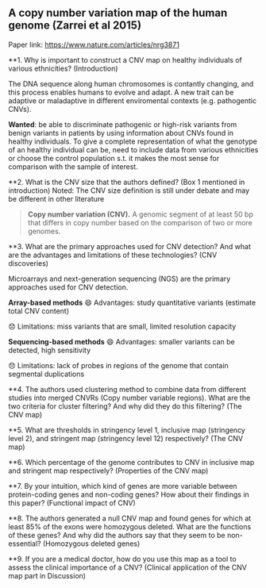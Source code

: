 ##  A copy number variation map of the human genome (Zarrei et al 2015)

Paper link: https://www.nature.com/articles/nrg3871
 
**1. Why is important to construct a CNV map on healthy individuals of various ethnicities?
(Introduction)

The DNA sequence along human chromosomes is contantly changing, and this process enables humans to evolve and adapt.
A new trait can be adaptive or maladaptive in different enviromental contexts (e.g. pathogentic CNVs). 

**Wanted**: be able to discriminate pathogenic or high-risk variants from benign variants in patients by using information about CNVs found in healthy individuals. To give a complete representation of what the genotype of an healthy individual can be, need to include data from various ethnicities or choose the control population s.t. it makes the most sense for comparison with the sample of interest. 


**2. What is the CNV size that the authors defined? (Box 1 mentioned in introduction)
Noted: The CNV size definition is still under debate and may be different in other literature

> **Copy number variation (CNV).** A genomic segment of at least 50 bp that differs in copy number based on the comparison of two or more genomes.

**3. What are the primary approaches used for CNV detection? And what are the advantages
and limitations of these technologies? (CNV discoveries)

Microarrays and next-generation sequencing (NGS) are the primary approaches used for CNV detection.

**Array-based methods**
😄 Advantages: study quantitative variants (estimate total CNV content)

😞 Limitations: miss variants that are small, limited resolution capacity

**Sequencing-based methods**
😄 Advantages: smaller variants can be detected, high sensitivity

😞 Limitations: lack of probes in regions of the genome that contain segmental duplications

**4. The authors used clustering method to combine data from different studies into merged
CNVRs (Copy number variable regions). What are the two criteria for cluster filtering? And
why did they do this filtering? (The CNV map)

**5. What are thresholds in stringency level 1, inclusive map (stringency level 2), and stringent
map (stringency level 12) respectively? (The CNV map)

**6. Which percentage of the genome contributes to CNV in inclusive map and stringent map
respectively? (Properties of the CNV map)

**7. By your intuition, which kind of genes are more variable between protein-coding genes and
non-coding genes? How about their findings in this paper? (Functional impact of CNV)

**8. The authors generated a null CNV map and found genes for which at least 85% of the
exons were homozygous deleted. What are the functions of these genes? And why did the
authors say that they seem to be non-essential? (Homozygous deleted genes)

**9. If you are a medical doctor, how do you use this map as a tool to assess the clinical
importance of a CNV? (Clinical application of the CNV map part in Discussion)
